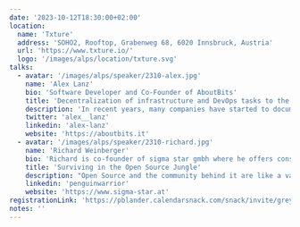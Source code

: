 ```yaml
---
date: '2023-10-12T18:30:00+02:00'
location:
  name: 'Txture'
  address: 'SOHO2, Rooftop, Grabenweg 68, 6020 Innsbruck, Austria'
  url: 'https://www.txture.io/'
  logo: '/images/alps/location/txture.svg'
talks:
  - avatar: '/images/alps/speaker/2310-alex.jpg'
    name: 'Alex Lanz'
    bio: 'Software Developer and Co-Founder of AboutBits'
    title: 'Decentralization of infrastructure and DevOps tasks to the whole team'
    description: 'In recent years, many companies have started to document and automate their infrastructure in the cloud using infrastructure as code. However, the responsibility and execution remained part of the operations team. In this talk, I will show how you can hand over certain tasks to the developers and provide them full transparency, but without neglecting the topic of security. We will talk about tools like Terraform, Atlantis, 1Password Connect and many more.'
    twitter: 'alex__lanz'
    linkedin: 'alex-lanz'
    website: 'https://aboutbits.it'
  - avatar: '/images/alps/speaker/2310-richard.jpg'
    name: 'Richard Weinberger'
    bio: 'Richard is co-founder of sigma star gmbh where he offers consulting services around Linux and IT security. Upstream he maintains various subsystems of the Linux kernel such as UserModeLinux and UBIFS. Beside of low level and security aspects of computers he enjoys growing lithops.'
    title: 'Surviving in the Open Source Jungle'
    description: "Open Source and the community behind it are like a vast jungle filled with opportunities, but it can be a tough place to navigate if you don't know the ropes. Richard takes you on a short tour through this jungle and shows you how to avoid common problems and find the valuable resources it has to offer. Learn the essential mindset to make the most out of Open Source without getting lost. He will share his insights from both perspectives, as a consultant and a private contributor."
    linkedin: 'penguinwarrior'
    website: 'https://www.sigma-star.at'
registrationLink: 'https://pblander.calendarsnack.com/snack/invite/grey/e17gcacoedq70p47ep2k0korg5gddpb2f4f8rco1'
notes: ''
---
```

